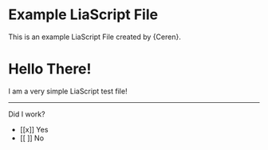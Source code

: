 # Example LiaScript File

This is an example LiaScript File created by {Ceren}.

# Hello There!

I am a very simple LiaScript test file!

---

Did I work?

- [[x]] Yes
- [[ ]] No
